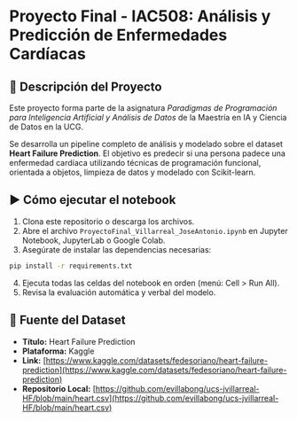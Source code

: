 # Proyecto Final - IAC508: Análisis y Predicción de Enfermedades Cardíacas

## 📌 Descripción del Proyecto

Este proyecto forma parte de la asignatura *Paradigmas de Programación para Inteligencia Artificial y Análisis de Datos* de la Maestría en IA y Ciencia de Datos en la UCG.

Se desarrolla un pipeline completo de análisis y modelado sobre el dataset **Heart Failure Prediction**. El objetivo es predecir si una persona padece una enfermedad cardíaca utilizando técnicas de programación funcional, orientada a objetos, limpieza de datos y modelado con Scikit-learn.

## ▶️ Cómo ejecutar el notebook

1. Clona este repositorio o descarga los archivos.
2. Abre el archivo `ProyectoFinal_Villarreal_JoseAntonio.ipynb` en Jupyter Notebook, JupyterLab o Google Colab.
3. Asegúrate de instalar las dependencias necesarias:
```bash
pip install -r requirements.txt
```
4. Ejecuta todas las celdas del notebook en orden (menú: Cell > Run All).
5. Revisa la evaluación automática y verbal del modelo.

## 📂 Fuente del Dataset

- **Título:** Heart Failure Prediction
- **Plataforma:** Kaggle
- **Link:** [https://www.kaggle.com/datasets/fedesoriano/heart-failure-prediction](https://www.kaggle.com/datasets/fedesoriano/heart-failure-prediction)
- **Repositorio Local:** [https://github.com/evillabong/ucs-jvillarreal-HF/blob/main/heart.csv](https://github.com/evillabong/ucs-jvillarreal-HF/blob/main/heart.csv)


